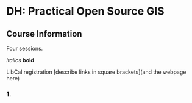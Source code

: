 # DH: Practical Open Source GIS

## Course Information
Four sessions.

*italics*
**bold**

LibCal registration
[describe links in square brackets](and the webpage here)

### 1.
